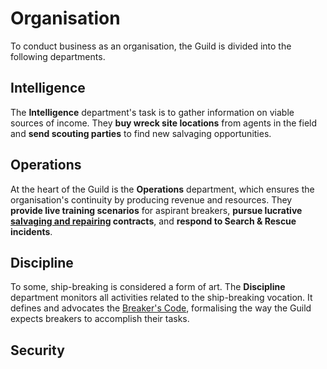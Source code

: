 # Organisation

To conduct business as an organisation, the Guild is divided into the following departments.

## Intelligence

The **Intelligence** department's task is to gather information on viable sources of income. They **buy wreck site locations** from agents in the field and **send scouting parties** to find new salvaging opportunities.

## Operations

At the heart of the Guild is the **Operations** department, which ensures the organisation's continuity by producing revenue and resources. They **provide live training scenarios** for aspirant breakers, **pursue lucrative [salvaging and repairing](/services?id=repair-amp-restoration) contracts**, and **respond to Search & Rescue incidents**.

## Discipline

To some, ship-breaking is considered a form of art. The **Discipline** department monitors all activities related to the ship-breaking vocation. It defines and advocates the [Breaker's Code](/conduct/introduction), formalising the way the Guild expects breakers to accomplish their tasks.

## Security
